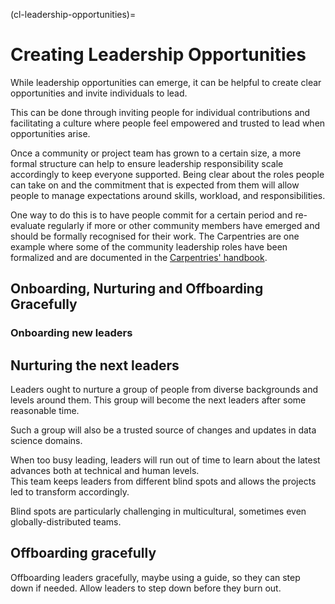 (cl-leadership-opportunities)=
# Creating Leadership Opportunities

While leadership opportunities can emerge, it can be helpful to create clear opportunities and invite individuals to lead.  

This can be done through inviting people for individual contributions and facilitating a culture where people feel empowered and trusted to lead when opportunities arise.  

Once a community or project team has grown to a certain size, a more formal structure can help to ensure leadership responsibility scale accordingly to keep everyone supported.
Being clear about the roles people can take on and the commitment that is expected from them will allow people to manage expectations around skills, workload, and responsibilities.  

One way to do this is to have people commit for a certain period and re-evaluate regularly if more or other community members have emerged and should be formally recognised for their work.
The Carpentries are one example where some of the community leadership roles have been formalized and are documented in the [Carpentries' handbook](https://docs.carpentries.org/topic_folders/governance/index.html).

## Onboarding, Nurturing and Offboarding Gracefully

### Onboarding new leaders

<!---[this video](https://www.youtube.com/watch?v=HQjRnWVmL28) and these notes https://github.com/jupytercon/2020-willingc/

Onboarding guide.
Increasing responsibility over time.--->

## Nurturing the next leaders

Leaders ought to nurture a group of people from diverse backgrounds and levels around them. 
This group will become the next leaders after some reasonable time. 

Such a group will also be a trusted source of changes and updates in data science domains. 

When too busy leading, leaders will run out of time to learn about the latest advances both at technical and human levels.  
This team keeps leaders from different blind spots and allows the projects led to transform accordingly.

Blind spots are particularly challenging in multicultural, sometimes even globally-distributed teams.

## Offboarding gracefully

Offboarding leaders gracefully, maybe using a guide, so they can step down if needed. 
Allow leaders to step down before they burn out.
